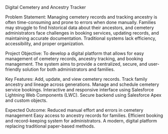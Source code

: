 Digital Cemetery and Ancestry Tracker


Problem Statement:
Managing cemetery records and tracking ancestry is often time-consuming and prone to errors when done manually. Families may struggle to find historical data about their ancestors, and cemetery administrators face challenges in booking services, updating records, and maintaining accurate documentation. Traditional systems lack efficiency, accessibility, and proper organization.


Project Objective:
To develop a digital platform that allows for easy management of cemetery records, ancestry tracking, and booking management. The system aims to provide a centralized, secure, and user-friendly solution for both administrators and families.


Key Features:
Add, update, and view cemetery records.
Track family ancestry and lineage across generations.
Manage and schedule cemetery service bookings.
Interactive and responsive interface using Salesforce Lightning Web Components (LWC).
Secure backend using Salesforce Apex and custom objects.


Expected Outcome:
Reduced manual effort and errors in cemetery management
Easy access to ancestry records for families.
Efficient booking and record-keeping system for administrators.
A modern, digital platform replacing traditional paper-based methods.
